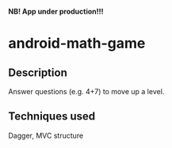**NB! App under production!!!**

# android-math-game

## Description
Answer questions (e.g. 4+7) to move up a level.

## Techniques used
Dagger, MVC structure

